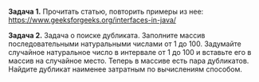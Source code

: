 **Задача 1.**
Прочитать статью, повторить примеры из нее:
https://www.geeksforgeeks.org/interfaces-in-java/  

**Задача 2.**
Задача о поиске дубликата.
Заполните массив последовательными натуральными числами от 1 до 100. 
Задумайте случайное натуральное число в интервале от 1 до 100 и вставьте его в массив 
на случайное место. Теперь в массиве есть пара дубликатов. 
Найдите дубликат наименее затратным по вычислениям способом.